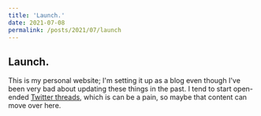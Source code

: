 ```yaml
---
title: 'Launch.'
date: 2021-07-08
permalink: /posts/2021/07/launch
---
```


## Launch.

This is my personal website; I'm setting it up as a blog even though I've been very bad about updating these things in the past. I tend to start open-ended [Twitter threads](https://twitter.com/shortorian/status/1285482391167881217?s=20), which is can be a pain, so maybe that content can move over here.
